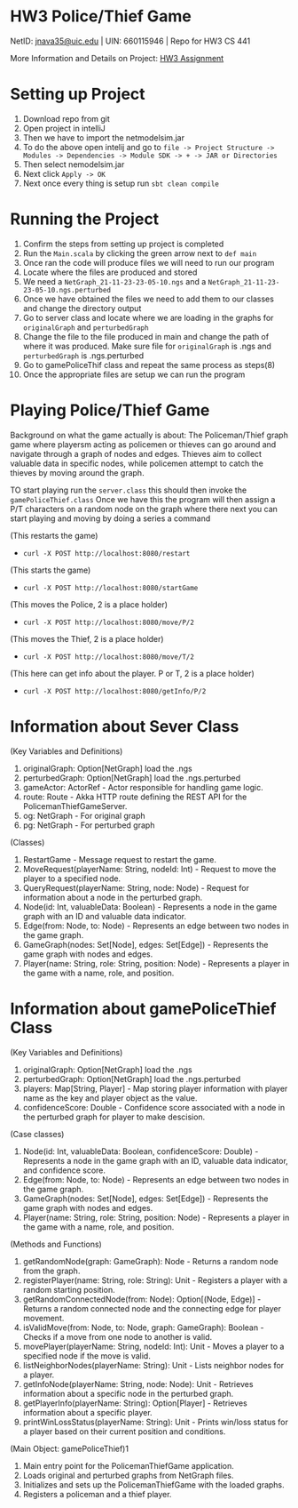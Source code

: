 # HW3 Police/Thief Game

NetID: jnava35@uic.edu | UIN: 660115946 | Repo for HW3 CS 441

More Information and Details on Project:
[HW3 Assignment](https://github.com/0x1DOCD00D/CS441_Fall2023/blob/main/Homework3.md)

# Setting up Project
1. Download repo from git
2. Open project in intelliJ 
3. Then we have to import the netmodelsim.jar
5. To do the above open intelij and go to `file -> Project Structure -> Modules -> Dependencies -> Module SDK -> + -> JAR or Directories`
6. Then select nemodelsim.jar
7. Next click `Apply -> OK`  
8. Next once every thing is setup run `sbt clean compile`

# Running the Project
1. Confirm the steps from setting up project is completed
2. Run the `Main.scala` by clicking the green arrow next to `def main`
3. Once ran the code will produce files we will need to run our program
4. Locate where the files are produced and stored
5. We need a `NetGraph_21-11-23-23-05-10.ngs` and a `NetGraph_21-11-23-23-05-10.ngs.perturbed`
6. Once we have obtained the files we need to add them to our classes and change the directory output
7. Go to server class and locate where we are loading in the graphs for `originalGraph` and `perturbedGraph`
8. Change the file to the file produced in main and change the path of where it was produced. Make sure file for `originalGraph` is .ngs and `perturbedGraph` is .ngs.perturbed
9. Go to gamePoliceThif class and repeat the same process as steps(8)
10. Once the appropriate files are setup we can run the program

# Playing Police/Thief Game
Background on what the game actually is about:
The Policeman/Thief graph game where playersm acting as policemen or thieves can go around and navigate through a graph of nodes and edges. Thieves aim to collect valuable data in specific nodes, while policemen attempt to catch the thieves by moving around the graph.

TO start playing run the `server.class` this should then invoke the `gamePoliceThief.class`
Once we have this the program will then assign a P/T characters on a random node on the graph where there next you can start playing and moving by doing a series a command

(This restarts the game)
- `curl -X POST http://localhost:8080/restart`
 
(This starts the game)
- `curl -X POST http://localhost:8080/startGame`

(This moves the Police, 2 is a place holder)
- `curl -X POST http://localhost:8080/move/P/2`

(This moves the Thief, 2 is a place holder)
- `curl -X POST http://localhost:8080/move/T/2`

(This here can get info about the player. P or T, 2 is a place holder)
- `curl -X POST http://localhost:8080/getInfo/P/2`

# Information about Sever Class

(Key Variables and Definitions)
1. originalGraph: Option[NetGraph] load the .ngs
2. perturbedGraph: Option[NetGraph] load the .ngs.perturbed
3. gameActor: ActorRef - Actor responsible for handling game logic.
4. route: Route - Akka HTTP route defining the REST API for the PolicemanThiefGameServer.
5. og: NetGraph - For original graph
6. pg: NetGraph - For perturbed graph

(Classes)
1. RestartGame - Message request to restart the game.
2. MoveRequest(playerName: String, nodeId: Int) - Request to move the player to a specified node.
3. QueryRequest(playerName: String, node: Node) - Request for information about a node in the perturbed graph.
4. Node(id: Int, valuableData: Boolean) - Represents a node in the game graph with an ID and valuable data indicator.
5. Edge(from: Node, to: Node) - Represents an edge between two nodes in the game graph.
6. GameGraph(nodes: Set[Node], edges: Set[Edge]) - Represents the game graph with nodes and edges.
7. Player(name: String, role: String, position: Node) - Represents a player in the game with a name, role, and position.

# Information about gamePoliceThief Class

(Key Variables and Definitions)
1. originalGraph: Option[NetGraph] load the .ngs
2. perturbedGraph: Option[NetGraph] load the .ngs.perturbed
3. players: Map[String, Player] - Map storing player information with player name as the key and player object as the value.
5. confidenceScore: Double - Confidence score associated with a node in the perturbed graph for player to make descision.

(Case classes)
1. Node(id: Int, valuableData: Boolean, confidenceScore: Double) - Represents a node in the game graph with an ID, valuable data indicator, and confidence score.
2. Edge(from: Node, to: Node) - Represents an edge between two nodes in the game graph.
3. GameGraph(nodes: Set[Node], edges: Set[Edge]) - Represents the game graph with nodes and edges.
4. Player(name: String, role: String, position: Node) - Represents a player in the game with a name, role, and position.

(Methods and Functions)
1. getRandomNode(graph: GameGraph): Node - Returns a random node from the graph.
2. registerPlayer(name: String, role: String): Unit - Registers a player with a random starting position.
3. getRandomConnectedNode(from: Node): Option[(Node, Edge)] - Returns a random connected node and the connecting edge for player movement.
4. isValidMove(from: Node, to: Node, graph: GameGraph): Boolean - Checks if a move from one node to another is valid.
5. movePlayer(playerName: String, nodeId: Int): Unit - Moves a player to a specified node if the move is valid.
6. listNeighborNodes(playerName: String): Unit - Lists neighbor nodes for a player.
7. getInfoNode(playerName: String, node: Node): Unit - Retrieves information about a specific node in the perturbed graph.
8. getPlayerInfo(playerName: String): Option[Player] - Retrieves information about a specific player.
9. printWinLossStatus(playerName: String): Unit - Prints win/loss status for a player based on their current position and conditions.

(Main Object: gamePoliceThief)1
1. Main entry point for the PolicemanThiefGame application.
2. Loads original and perturbed graphs from NetGraph files.
3. Initializes and sets up the PolicemanThiefGame with the loaded graphs.
4. Registers a policeman and a thief player.

